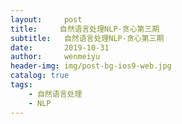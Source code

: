 ```yaml
---
layout:     post
title:     自然语言处理NLP-贪心第三期
subtitle:   自然语言处理NLP-贪心第三期
date:       2019-10-31
author:     wenmeiyu
header-img: img/post-bg-ios9-web.jpg
catalog: true
tags:
    - 自然语言处理
    - NLP
---
```


